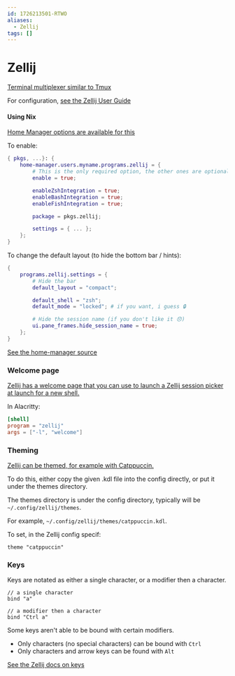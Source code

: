 ```yaml
---
id: 1726213501-RTWO
aliases:
  - Zellij
tags: []
---
```


# Zellij

[Terminal multiplexer similar to Tmux](https://github.com/zellij-org/zellij)

For configuration, [see the Zellij User Guide](https://zellij.dev/documentation/configuration)

#### Using Nix

[Home Manager options are available for this](https://home-manager-options.extranix.com/?query=zellij&release=master)

To enable:
```nix
{ pkgs, ...}: {
    home-manager.users.myname.programs.zellij = {
        # This is the only required option, the other ones are optional
        enable = true;

        enableZshIntegration = true;
        enableBashIntegration = true;
        enableFishIntegration = true;

        package = pkgs.zellij;

        settings = { ... };
    };
}
```

To change the default layout (to hide the bottom bar / hints):
```nix
{
    programs.zellij.settings = {
        # Hide the bar
        default_layout = "compact";

        default_shell = "zsh";
        default_mode = "locked"; # if you want, i guess 🔒

        # Hide the session name (if you don't like it 😞)
        ui.pane_frames.hide_session_name = true;
    };
}
```

[See the home-manager source](https://github.com/nix-community/home-manager/blob/master/modules/programs/zellij.nix)

### Welcome page

[Zellij has a welcome page that you can use to launch a Zellij session picker at launch for a new shell.](https://zellij.dev/tutorials/session-management/)

In Alacritty:
```toml
[shell]
program = "zellij"
args = ["-l", "welcome"]
```

### Theming

[Zellij can be themed, for example with Catppuccin.](https://github.com/catppuccin/zellij)

To do this, either copy the given .kdl file into the config directly, or put it under the themes directory.

The themes directory is under the config directory, typically will be `~/.config/zellij/themes`.

For example, `~/.config/zellij/themes/catppuccin.kdl`.

To set, in the Zellij config specif:
```kdl
theme "catppuccin"
```

### Keys

Keys are notated as either a single character, or a modifier then a character.

```kdl
// a single character
bind "a"

// a modifier then a character
bind "Ctrl a"
```

Some keys aren't able to be bound with certain modifiers.
- Only characters (no special characters) can be bound with `Ctrl`
- Only characters and arrow keys can be found with `Alt`

[See the Zellij docs on keys](https://zellij.dev/documentation/keybindings-keys.html)

